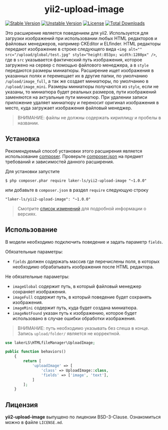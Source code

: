 <h1 align="center">
    yii2-upload-image
</h1>

[![Stable Version](https://poser.pugx.org/laker-ls/yii-upload-image-html-editor/v/stable)](https://packagist.org/packages/laker-ls/yii-upload-image-html-editor)
[![Unstable Version](https://poser.pugx.org/laker-ls/yii-upload-image-html-editor/v/unstable)](https://packagist.org/packages/laker-ls/yii-upload-image-html-editor)
[![License](https://poser.pugx.org/laker-ls/yii-upload-image-html-editor/license)](https://packagist.org/packages/laker-ls/yii-upload-image-html-editor)
[![Total Downloads](https://poser.pugx.org/laker-ls/yii-upload-image-html-editor/downloads)](https://packagist.org/packages/laker-ls/yii-upload-image-html-editor)

Это расширение является поведением для yii2. Используется для загрузки изображений при использовании любых HTML редакторов и файловых менеджеров,
например CKEditor и ELfinder. HTML редакторы передают изображение в строке следующего вида `<img alt="" src="/upload/global/test.jpg" style="height:853px; width:1280px" />`, 
где в `src` указывается фактический путь изображения, которое загружено на сервер с помощью файлового менеджера, а в `style` передаются размеры миниатюры. 
Расширение ищет изображения в указанных полях и перемещает их в другие папки, по умолчанию `/upload/image_full`, а так же создает миниатюры, по умолчанию 
в `/upload/image_mini`. Размеры миниатюры получаются из `style`, если не указаны, то миниатюра будет реальных размеров, пути изображений заменяются на актуальные пути миниатюр. При удалении записи 
приложение удаляет миниатюру и переносит оригинал изображения в место, куда загружает изображения файловый менеджер.

> ВНИМАНИЕ: файлы не должны содержать кириллицу и пробелы в названии.

## Установка

Рекомендуемый способ установки этого расширения является использование [composer](http://getcomposer.org/download/).
Проверьте [composer.json](https://github.com/laker-ls/yii2-nested-set-menu/blob/master/composer.json) на предмет требований и зависимостей данного расширения.

Для установки запустите

```
$ php composer.phar require laker-ls/yii2-upload-image "~1.0.0"
```

или добавьте в `composer.json` в раздел `require` следующую строку

```
"laker-ls/yii2-upload-image": "~1.0.0"
```

> Смотрите [список изменений](https://github.com/laker-ls/yii2-nested-set-menu/blob/master/CHANGE.md) для подробной информации о версиях.

## Использование

В модели необходимо подключить поведение и задать параметр `fields`.

Обязательные параметры: 
- `fields` должен содержать массив где перечислены поля, в которых необходимо обрабатывать изображения после HTML редактора.

Не обязательные параметры:
- `imageGlobal` содержит путь, в который файловый менеджер сохраняет изображения.
- `imageFull` содержит путь, в который поведение будет сохранять изображения.
- `imageMini` содержит путь, куда будет создана миниатюра.
- `imageNotFound` указан путь к изображению, которое будет использовано в случае ошибки обработки изображения.

> ВНИМАНИЕ: путь необходимо указывать без слеша в конце. Запись `upload/folder/` является не корректной.

```php
use lakerLS\HTMLfileManager\UploadImage;

public function behaviors()
    {
        return [
            'uploadImage' => [
                'class' => UploadImage::class,
                'fields' => ['image', 'text'],
            ]
        ];
    }
```

## Лицензия

**yii2-upload-image** выпущено по лицензии BSD-3-Clause. Ознакомиться можно в файле `LICENSE.md`.
